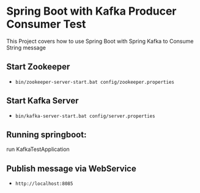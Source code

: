# Spring Boot with Kafka Producer Consumer Test

This Project covers how to use Spring Boot with Spring Kafka to Consume String message
## Start Zookeeper
- `bin/zookeeper-server-start.bat config/zookeeper.properties`

## Start Kafka Server
- `bin/kafka-server-start.bat config/server.properties`

## Running springboot:
run KafkaTestApplication

## Publish message via WebService
- `http://localhost:8085`
